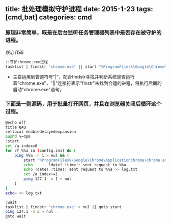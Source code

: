 title: 批处理模拟守护进程
date: 2015-1-23
tags: [cmd,bat]
categories: cmd
---
### 原理非常简单，既是在后台监听任务管理器列表中是否存在被守护的进程。

_核心代码_

```Bash
::守护chrome.exe进程
tasklist | findstr "chrome.exe" || start "%ProgramFiles%\Google\Chrome\Applicationchrome\chrome.exe"
```

+ 主要运用到管道符号"|"，配合findstr寻找并判断系统是否运行着"chrome.exe"，"||"连接符表示"finstr"未找到合适的进程，将执行后面的启动"chrome.exe"语句。

<!--more-->

### 下面是一则源码，用于批量打开网页，并且在浏览器关闭后循环这个过程。

```Bash
@echo off
title QAQ
setlocal enabledelayedexpansion
pushd %~dp0
:start
set /a index=0
for /f %%a in (config.ini) do (
	ping %%a -n 1 > nul && (
		start "%ProgramFiles%\Google\Chrome\Applicationchrome\chrome.exe" http://%%a
		echo 	   !date! !time!: sent request to %%a
		echo !date! !time!: sent request to %%a >> log.txt
		set /a index+=1
		ping 127.1 -n 1 > nul
	)
)
echo= >> log.txt

:wait
tasklist | findstr "chrome.exe" > nul || goto start
ping 127.1 -n 5 > nul
goto wait
```